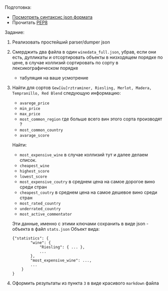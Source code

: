 Подготовка:
* [Посмотреть синтаксис json формата](https://www.quackit.com/json/tutorial/json_syntax.cfm)
* Прочитать [PEP8](https://www.python.org/dev/peps/pep-0008/)

Задание: 
1. Реализовать простейший parser/dumper json
2. Смерджить два файла в один `winedata_full.json`, убрав, если они есть, дупликаты и отсортировать объекты в низходящем порядке по цене, в случае коллизий сортировать по сорту в лексикографическом порядке
   * табуляция на ваше усмотрение
3. Найти для сортов `Gew[üu]rztraminer, Riesling, Merlot, Madera, Tempranillo, Red Blend` следующую информацию:
   * `avarege_price`
   * `min_price`
   * `max_price`
   * `most_common_region` где больше всего вин этого сорта производят ?
   * `most_common_country`
   * `avarage_score`
    
   Найти:
   * `most_expensive_wine` в случае коллизий тут и далее делаем список.
   * `cheapest_wine`
   * `highest_score`
   * `lowest_score`
   * `most_expensive_coutry` в среднем цена на самое дорогое вино среди стран
   * `cheapest_coutry` в среднем цена на самое дешевое вино среди стран
   * `most_rated_country`
   * `underrated_country`
   * `most_active_commentator`
   
	Эти данные, именно с этими ключами сохранить в виде json - объекта в файл `stats.json`
	Объект вида:
	```
	{"statistics": {
			"wine": {
				"Riesling": { ... },
				...
			},
			"most_expensive_wine": ...,
			...
		}
	}

4. Оформить результаты из пункта `3` в виде красивого `markdown` файла
